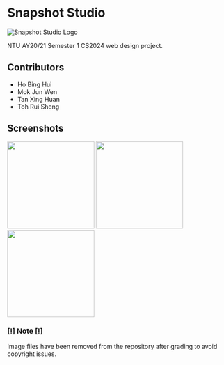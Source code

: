 # Snapshot Studio
![Snapshot Studio Logo](https://github.com/tanxh34/snapshot-studio/blob/main/img/snapshot-studio-logo.png "Snapshot Studio")

NTU AY20/21 Semester 1 CS2024 web design project.

## Contributors
- Ho Bing Hui
- Mok Jun Wen
- Tan Xing Huan
- Toh Rui Sheng

## Screenshots
<p>
  <img src="https://github.com/tanxh34/snapshot-studio/blob/main/screenshots/index.png" width="200">
  <img src="https://github.com/tanxh34/snapshot-studio/blob/main/screenshots/services-wedding.png" width="200">
  <img src="https://github.com/tanxh34/snapshot-studio/blob/main/screenshots/services-family.png" width="200">
</p>

### [!] Note [!]
Image files have been removed from the repository after grading to avoid copyright issues.
